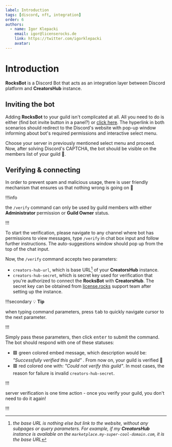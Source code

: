 ```yaml
---
label: Introduction
tags: [discord, nft, integration]
order: 6
authors:
  - name: Igor Klepacki
    email: igor@licenserocks.de
    link: https://twitter.com/igorklepacki
    avatar:
---
```


# Introduction

**RocksBot** is a Discord Bot that acts as an integration layer between Discord platform and **CreatorsHub** instance.

## Inviting the bot

Adding **RocksBot** to your guild isn't complicated at all. All you need to do is either (find bot invite button in a panel?) or [click here](https://discord.com/api/oauth2/authorize?client_id=950680187627012136&scope=applications.commands+bot&permissions=8). The hyperlink in both scenarios should redirect to the Discord's website with pop-up window informing about bot's required permissions and interactive select menu.

Choose your server in previously mentioned select menu and proceed. Now, after solving Discord's CAPTCHA, the bot should be visible on the members list of your guild 🥂.

## Verifying & connecting

In order to prevent spam and malicious usage, there is user friendly mechanism that ensures us that nothing wrong is going on 🙏

!!!info

the `/verify` command can only be used by guild members with either **Administrator** permission or **Guild Owner** status.

!!!

To start the verification, please navigate to any channel where bot has permissions to view messages, type `/verify` in chat box input and follow further instructions. The auto-suggestions window should pop up from the top of the chat input.

Now, the `/verify` command accepts two parameters:

- `creators-hub-url`, which is base URL[^1] of your **CreatorsHub** instance.
- `creators-hub-secret`, which is secret key used for verification that you're authorized to connect the **RocksBot** with **CreatorsHub**. The secret key can be obtained from [license.rocks](https://license.rocks) support team after setting up the instance.

!!!secondary :bulb: **Tip**

when typing command parameters, press <kbd>tab</kbd> to quickly navigate cursor to the next parameter.

!!!

Simply pass these parameters, then click <kbd>enter</kbd> to submit the command. The bot should respond with one of these statuses:

- 🟩 green colored embed message, which description would be: _"Successfully verified this guild"_ . From now on, your guild is verified 🥂
- 🟥 red colored one with: _"Could not verify this guild"_. In most cases, the reason for failure is invalid `creators-hub-secret`.

!!!

server verification is one time action - once you verify your guild, you don't need to do it again!

!!!

[^1]: _the base URL is nothing else but link to the website, without any subpages or query parameters. For example, if my **CreatorsHub** instance is available on the `marketplace.my-super-cool-domain.com`, it is the base URL_
